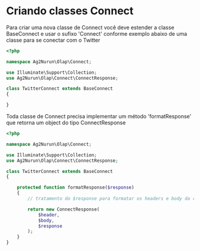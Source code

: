 # Criando classes Connect

Para criar uma nova classe de Connect você deve estender a classe BaseConnect e usar o sufixo 'Connect' conforme exemplo abaixo de uma classe para se conectar com o Twitter

```php
<?php

namespace Ag2Nurun\Olap\Connect;

use Illuminate\Support\Collection;
use Ag2Nurun\Olap\Connect\ConnectResponse;

class TwitterConnect extends BaseConnect
{

}
```

Toda classe de Connect precisa implementar um método 'formatResponse' que retorna um object do tipo ConnectResponse

```php
<?php

namespace Ag2Nurun\Olap\Connect;

use Illuminate\Support\Collection;
use Ag2Nurun\Olap\Connect\ConnectResponse;

class TwitterConnect extends BaseConnect
{

    protected function formatResponse($response)
    {
        // tratamento do $response para formatar os headers e body da resposta

        return new ConnectResponse(
            $header,
            $body,
            $response
        );
    }
}
```

